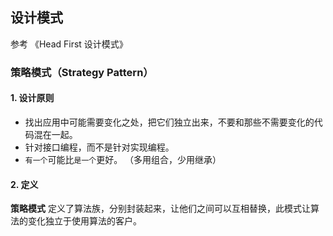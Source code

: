 ## 设计模式

参考 《Head First 设计模式》

### 策略模式（Strategy Pattern）

#### 1. 设计原则

* 找出应用中可能需要变化之处，把它们独立出来，不要和那些不需要变化的代码混在一起。
* 针对接口编程，而不是针对实现编程。
* `有一个`可能比`是一个`更好。 （多用组合，少用继承）


#### 2. 定义

**策略模式** 定义了算法族，分别封装起来，让他们之间可以互相替换，此模式让算法的变化独立于使用算法的客户。